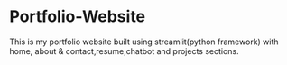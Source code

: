 # Portfolio-Website
This is my portfolio website built using streamlit(python framework) with home, about &amp; contact,resume,chatbot and projects sections.
